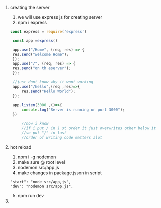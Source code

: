 1. creating the server

   1. we will use express js for creating server
   2. npm i express

   ```js
   const express = require('express')

    const app =express()

    app.use("/Home", (req, res) => {
    res.send("welcome Home");
    });
    app.use("/", (req, res) => {
    res.send("on th eserver");
    });

    //just dont know why it wont working
    app.use("/hello",(req ,res)=>{
        res.send("Hello World");
    });
    
    app.listen(3000 ,()=>{
        console.log("Server is running on port 3000");
    })

        //now i know 
        //if i put / in 1 st order it just overwrites other below it
        //so put "/" in last 
        //order of writing code matters alot
   ```
2. hot reload 
    1. npm i -g nodemon
    2. make sure @ root level 
    3. nodemon src/app.js
    4. make changes in package.jsson in script
    ```
    "start": "node src/app,js",
    "dev": "nodemon src/app.js",
    ```
    5. npm run dev

3. 
